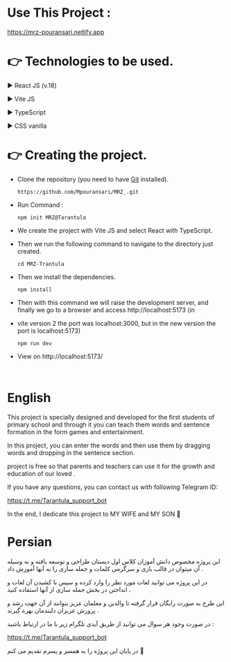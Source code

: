 # Use This Project : 
https://mrz-pouransari.netlify.app

# 👉 Technologies to be used.

▶️ React JS (v.18)

▶️ Vite JS

▶️ TypeScript

▶️ CSS vanilla 

# 👉 Creating the project.

- Clone the repository (you need to have [Git](https://git-scm.com) installed).
  
      https://github.com/Mpouransari/MRZ_.git

- Run Command :

      npm init MRZ@Tarantula

- We create the project with Vite JS and select React with TypeScript.

- Then we run the following command to navigate to the directory just created.

      cd MRZ-Trantula

- Then we install the dependencies.

      npm install

- Then with this command we will raise the development server, and finally we go to a browser and access http://localhost:5173 (in 

- vite version 2 the port was localhost:3000, but in the new version the port is localhost:5173)

      npm run dev
  
- View on http://localhost:5173/

  &nbsp;

# English 

  This project is specially designed and developed for the first students of primary school and through it you can teach them words and sentence formation in the form games and entertainment.

   In this project, you can enter the words and then use them by dragging words and dropping in the sentence section.

   project is free so that parents and teachers can use it for the growth and education of our loved .

   If you have any questions, you can contact us with following Telegram ID:

   https://t.me/Tarantula_support_bot
    

   In the end, I dedicate this project to MY WIFE and MY SON 🌹

# Persian

  این پروژه مخصوص دانش آموزان کلاس اول دبستان طراحی و توسعه یافته و به وسیله آن میتوان در قالب بازی و سرگرمی کلمات و جمله سازی را به   آنها آموزش داد .

  در این پروژه می توانید لغات مورد نظر را وارد کرده و سپس با کشیدن آن لغات و انداختن در بخش جمله سازی از آنها استفاده کنید .

  این طرح به صورت رایگان قرار گرفته تا والدین و معلمان عزیز بتوانند از آن جهت رشد و پرورش عزیزان دلبندمان بهره گیرند .

  در صورت وجود هر سوال می توانید از طریق آیدی تلگرام زیر با ما در ارتباط باشید :

  https://t.me/Tarantula_support_bot
    

  در پایان این پروژه را به همسر و پسرم  تقدیم می کنم 🌹


